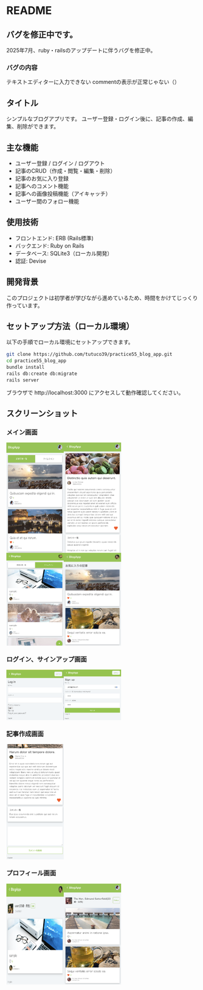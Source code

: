 # README

## バグを修正中です。
2025年7月、ruby・railsのアップデートに伴うバグを修正中。

### バグの内容
テキストエディターに入力できない
commentの表示が正常じゃない（）

## タイトル
シンプルなブログアプリです。
ユーザー登録・ログイン後に、記事の作成、編集、削除ができます。

## 主な機能
- ユーザー登録 / ログイン / ログアウト
- 記事のCRUD（作成・閲覧・編集・削除）
- 記事のお気に入り登録
- 記事へのコメント機能
- 記事への画像投稿機能（アイキャッチ）
- ユーザー間のフォロー機能

## 使用技術
- フロントエンド: ERB (Rails標準)
- バックエンド: Ruby on Rails
- データベース: SQLite3（ローカル開発）
- 認証: Devise

## 開発背景
このプロジェクトは初学者が学びながら進めているため、時間をかけてじっくり作っています。


## セットアップ方法（ローカル環境）
以下の手順でローカル環境にセットアップできます。

```bash
git clone https://github.com/tutuco39/practice55_blog_app.git
cd practice55_blog_app
bundle install
rails db:create db:migrate
rails server
```
ブラウザで http://localhost:3000 にアクセスして動作確認してください。


## スクリーンショット

### メイン画面

<div style="display: flex; vertical-align: top;">
  <img src="./images/article.index.png" width="30%">
  <img src="./images/article.show.png" width="30%">
</div>

<div style="display: flex; vertical-align: top;">
  <img src="./images/timeline.png" width="30%">
  <img src="./images/like.article.png" width="30%">
</div>


### ログイン、サインアップ画面

<div style="display: flex; vertical-align: top;">
  <img src="./images/login.png" width="30%">
  <img src="./images/signup.png" width="30%">
</div>

### 記事作成画面

<div style="display: flex; vertical-align: top;">
  <img src="./images/add.comment.png" width="30%">
</div>


### プロフィール画面

<div style="display: flex; vertical-align: top;">
  <img src="./images/profile.png" width="30%">
  <img src="./images/follow.png" width="30%">
</div>
